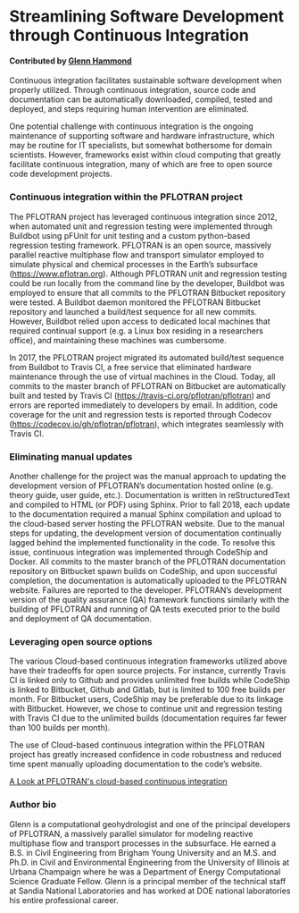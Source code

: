 # Streamlining Software Development through Continuous Integration

#### Contributed by [Glenn Hammond](https://github.com/ghammond86 "Glenn Hammond's Github.io Profile")

Continuous integration facilitates sustainable software development when properly utilized.  Through continuous integration, source code and documentation can be automatically downloaded, compiled, tested and deployed, and steps requiring human intervention are eliminated.  

One potential challenge with continuous integration is the ongoing maintenance of supporting software and hardware infrastructure, which may be routine for IT specialists, but somewhat bothersome for domain scientists.  However, frameworks exist within cloud computing that greatly facilitate continuous integration, many of which are free to open source code development projects.

### Continuous integration within the PFLOTRAN project

The PFLOTRAN project has leveraged continuous integration since 2012, when automated unit and regression testing were implemented through Buildbot using pFUnit for unit testing and a custom python-based regression testing framework.  PFLOTRAN is an open source, massively parallel reactive multiphase flow and transport simulator employed to simulate physical and chemical processes in the Earth’s subsurface (https://www.pflotran.org).  Although PFLOTRAN unit and regression testing could be run locally from the command line by the developer, Buildbot was employed to ensure that all commits to the PFLOTRAN Bitbucket repository were tested.  A Buildbot daemon monitored the PFLOTRAN Bitbucket repository and launched a build/test sequence for all new commits.  However, Buildbot relied upon access to dedicated local machines that required continual support (e.g. a Linux box residing in a researchers office), and maintaining these machines was cumbersome.

In 2017, the PFLOTRAN project migrated its automated build/test sequence from Buildbot to Travis CI, a free service that eliminated hardware maintenance through the use of virtual machines in the Cloud.  Today, all commits to the master branch of PFLOTRAN on Bitbucket are automatically built and tested by Travis CI (https://travis-ci.org/pflotran/pflotran) and errors are reported immediately to developers by email.  In addition, code coverage for the unit and regression tests is reported through Codecov (https://codecov.io/gh/pflotran/pflotran), which integrates seamlessly with Travis CI.  

### Eliminating manual updates

Another challenge for the project was the manual approach to updating the development version of PFLOTRAN’s documentation hosted online (e.g. theory guide, user guide, etc.).  Documentation is written in reStructuredText and compiled to HTML (or PDF) using Sphinx.  Prior to fall 2018, each update to the documentation required a manual Sphinx compilation and upload to the cloud-based server hosting the PFLOTRAN website.  Due to the manual steps for updating, the development version of documentation continually lagged behind the implemented functionality in the code.  To resolve this issue, continuous integration was implemented through CodeShip and Docker.  All commits to the master branch of the PFLOTRAN documentation repository on Bitbucket spawn builds on CodeShip, and upon successful completion, the documentation is automatically uploaded to the PFLOTRAN website.  Failures are reported to the developer.  PFLOTRAN’s development version of the quality assurance (QA) framework functions similarly with the building of PFLOTRAN and running of QA tests executed prior to the build and deployment of QA documentation.

### Leveraging open source options

The various Cloud-based continuous integration frameworks utilized above have their tradeoffs for open source projects.  For instance, currently Travis CI is linked only to Github and provides unlimited free builds while CodeShip is linked to Bitbucket, Github and Gitlab, but is limited to 100 free builds per month.  For Bitbucket users, CodeShip may be preferable due to its linkage with Bitbucket.  However, we chose to continue unit and regression testing with Travis CI due to the unlimited builds (documentation requires far fewer than 100 builds per month).

The use of Cloud-based continuous integration within the PFLOTRAN project has greatly increased confidence in code robustness and reduced time spent manually uploading documentation to the code’s website.

<a href="https://doi.org/10.6084/m9.figshare.7761950.v1">A Look at PFLOTRAN's cloud-based continuous integration</a>

### Author bio

Glenn is a computational geohydrologist and one of the principal developers of PFLOTRAN, a massively parallel simulator for modeling reactive multiphase flow and transport processes in the subsurface.  He earned a B.S. in Civil Engineering from Brigham Young University and an M.S. and Ph.D. in Civil and Environmental Engineering from the University of Illinois at Urbana Champaign where he was a Department of Energy Computational Science Graduate Fellow.  Glenn is a principal member of the technical staff at Sandia National Laboratories and has worked at DOE national laboratories his entire professional career.

<!---
Publish: preview
Categories: reliability
Topics: testing, continuous integration testing
Tags: bssw-blog-article
Level: 2
Prerequisites: default
Aggregate: none
--->
